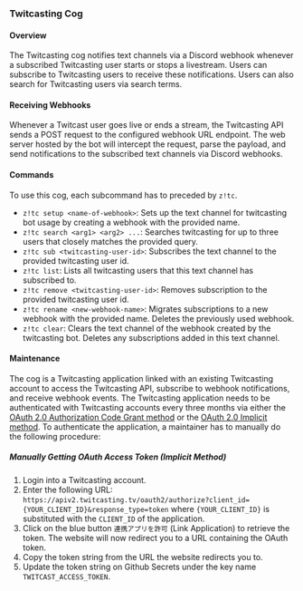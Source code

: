 ### Twitcasting Cog

#### Overview
The Twitcasting cog notifies text channels via a Discord webhook whenever a
subscribed Twitcasting user starts or stops a livestream. Users can subscribe
to Twitcasting users to receive these notifications. Users can also search for
Twitcasting users via search terms.

#### Receiving Webhooks
Whenever a Twitcast user goes live or ends a stream, the Twitcasting API sends
a POST request to the configured webhook URL endpoint. The web server hosted by
the bot will intercept the request, parse the payload, and send notifications to
the subscribed text channels via Discord webhooks. 

#### Commands
To use this cog, each subcommand has to preceded by `z!tc`.
* `z!tc setup <name-of-webhook>`: Sets up the text channel for twitcasting bot usage by creating a webhook with the provided name.  
* `z!tc search <arg1> <arg2> ...`: Searches twitcasting for up to three users that closely matches the provided query.
* `z!tc sub <twitcasting-user-id>`: Subscribes the text channel to the provided twitcasting user id.
* `z!tc list`: Lists all twitcasting users that this text channel has subscribed to.
* `z!tc remove <twitcasting-user-id>`: Removes subscription to the provided twitcasting user id.
* `z!tc rename <new-webhook-name>`: Migrates subscriptions to a new webhook with the provided name. Deletes the previously used webhook.
* `z!tc clear`: Clears the text channel of the webhook created by the twitcasting bot. Deletes any subscriptions added in this text channel.

#### Maintenance
The cog is a Twitcasting application linked with an existing Twitcasting account
to access the Twitcasting API, subscribe to webhook notifications, and receive
webhook events. The Twitcasting application needs to be authenticated with
Twitcasting accounts every three months via either the 
[OAuth 2.0 Authorization Code Grant method](https://apiv2-doc.twitcasting.tv/#authorization-code-grant)
or the [OAuth 2.0 Implicit method](https://apiv2-doc.twitcasting.tv/#implicit).
To authenticate the application, a maintainer has to manually do the following procedure:

##### Manually Getting OAuth Access Token (Implicit Method) 

1. Login into a Twitcasting account.
2. Enter the following URL:
`https://apiv2.twitcasting.tv/oauth2/authorize?client_id={YOUR_CLIENT_ID}&response_type=token`
where `{YOUR_CLIENT_ID}` is substituted with the `CLIENT_ID` of the application. 
3. Click on the blue button `連携アプリを許可` (Link Application) to retrieve the token. The
website will now redirect you to a URL containing the OAuth token.
4. Copy the token string from the URL the website redirects you to.
5. Update the token string on Github Secrets under the key name `TWITCAST_ACCESS_TOKEN`.
    
